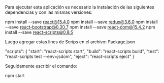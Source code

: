 Para ejecutar esta aplicación es necesario la instalación de las siguientes
dependencias y con las mismas versiones:

npm install --save react@15.4.0
npm install --save redux@3.6.0
npm install --save react-bootstrap@0.30.7
npm install --save react-dom@15.4.2
npm install --save react-scripts@0.8.5

Luego agregar estas lines de Scrips en el archivo: Package.json

"scripts": {
  "start": "react-scripts start",
  "build": "react-scripts build",
  "test": "react-scripts test --env=jsdom",
  "eject": "react-scripts eject"
}

Seguidamente escribir el comando:

npm start
